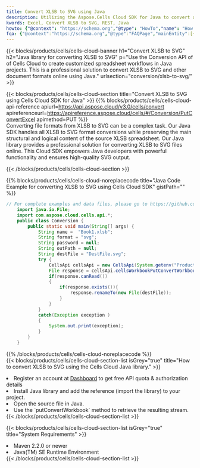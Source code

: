 ```yaml
---
title: Convert XLSB to SVG using Java 
description: Utilizing the Aspose.Cells Cloud SDK for Java to convert a XLSB format file to a SVG format file. 
kwords: Excel, Convert XLSB to SVG, REST, Java
howto: {"@context": "https://schema.org","@type": "HowTo","name": "How to convert XLSB to SVG using the Cells Cloud Java library.","description": "How to convert XLSB to SVG using the Cells Cloud Java library.","image": {"@type": "ImageObject"},"url": "/java/conversion/xlsb-to-svg/","step": [{ "@type": "HowToStep","name": "How to convert XLSB to SVG using the Cells Cloud Java library. step 1", "image": {"@type": "ImageObject",},"url": "/java/conversion/xlsb-to-svg/","text": "Register an account at <a href='https://dashboard.aspose.cloud/'>Dashboard</a> to get free API quota & authorization details",},{ "@type": "HowToStep","name": "How to convert XLSB to SVG using the Cells Cloud Java library. step 1", "image": {"@type": "ImageObject",},"url": "/java/conversion/xlsb-to-svg/","text": "Install Java library and add the reference (import the library) to your project.",},{ "@type": "HowToStep","name": "How to convert XLSB to SVG using the Cells Cloud Java library. step 1", "image": {"@type": "ImageObject",},"url": "/java/conversion/xlsb-to-svg/","text": "Open the source file in Java.",},{ "@type": "HowToStep","name": "How to convert XLSB to SVG using the Cells Cloud Java library. step 1", "image": {"@type": "ImageObject",},"url": "/java/conversion/xlsb-to-svg/","text": "Use the `putConvertWorkbook` method to retrieve the resulting stream.",}, ],"supply": {"@type": "HowToSupply","name": "document"},"tool": [{"@type": "HowToTool","name": "IntelliJ IDEA, Visual Studio Code, Eclipse"},{"@type": "HowToTool","name": "Aspose Cells"}],"totalTime": "PT6M"}
fqa: {"@context":"https://schema.org","@type":"FAQPage","mainEntity":[{"@type":"Question","name":"Why convert file formats in C# using REST API?","acceptedAnswer":{"@type":"Answer","text":"Documents are encoded in many ways, and some files may be incompatible with the software you use. To open and read such files, just convert them to appropriate file formats.<br/><ol><li>Install .NET SDK and add the reference (import the library) to your project.</li><li>Open the source file in C# using REST API.</li><li>Call the PutConvertWorkbookRequest() method, passing an output filename with required extension.</li><li>Get the result of conversion as a separate file.</li></ol>"}},{"@type":"Question","name":"What file formats can I convert with your C# library?","acceptedAnswer":{"@type":"Answer","text":"We support a variety of file formats for conversion using .NET library, including XLSX, Excel, xls , PDF, CSV, HTML, Markdown, XML, PNG, JPG, TIFF, Json, TXT and many more."}},{"@type":"Question","name":"What is the maximum allowed file size for conversion using this .NET library?","acceptedAnswer":{"@type":"Answer","text":"There are no file size limits for format conversions using .NET library."}}]}
---
```



{{< blocks/products/cells/cells-cloud-banner h1="Convert XLSB to SVG" h2="Java library for converting XLSB to SVG" p="Use the Conversion API of of Cells Cloud to create customized spreadsheet workflows in Java projects. This is a professional solution to convert XLSB to SVG and other document formats online using Java." urlsection="conversion/xlsb-to-svg/" >}}

{{< blocks/products/cells/cells-cloud-section  title="Convert XLSB to SVG using Cells Cloud SDK for Java" >}}
{{% blocks/products/cells/cells-cloud-api-reference  apiurl=https://api.aspose.cloud/v3.0/cells/convert  apireferenceurl=https://apireference.aspose.cloud/cells/#/Conversion/PutConvertExcel  apimethod=PUT %}}
<br/>
Converting file formats from XLSB to SVG can be a complex task. Our Java SDK handles all XLSB to SVG format conversions while preserving the main structural and logical content of the source XLSB spreadsheet. Our Java library provides a professional solution for converting XLSB to SVG files online. This Cloud SDK empowers Java developers with powerful functionality and ensures high-quality SVG output.

{{< /blocks/products/cells/cells-cloud-section >}}

{{% blocks/products/cells/cells-cloud-noreplacecode title="Java Code Example for converting XLSB to SVG using Cells Cloud SDK" gistPath="" %}}
 
```java
// For complete examples and data files, please go to https://github.com/aspose-cells-cloud/aspose-cells-cloud-java/
    import java.io.File;
    import com.aspose.cloud.cells.api.*;
    public class Conversion {
        public static void main(String[] args) {
            String name =  "Book1.xlsb";
            String format = "svg";
            String password = null;
            String outPath = null;
            String destFile = "DestFile.svg";
            try {
                CellsApi cellsApi = new CellsApi(System.getenv("ProductClientId"), System.getenv("ProductClientSecret"));
                File response = cellsApi.cellsWorkbookPutConvertWorkbook(new File(name), format, password, outPath, null,null);            
                if(response.canRead())
                {
                    if(response.exists()){
                        response.renameTo(new File(destFile));
                    }                
                }
            }
            catch(Exception exception )
            {
                System.out.print(exception);
            }
        }
    }
```
 
{{% /blocks/products/cells/cells-cloud-noreplacecode  %}}
<br/>
{{< blocks/products/cells/cells-cloud-section-list isGrey="true"  title="How to convert XLSB to SVG using the Cells Cloud Java library." >}}
<li>Register an account at <a href="https://dashboard.aspose.cloud/">Dashboard</a> to get free API quota & authorization details</li>
<li>Install Java library and add the reference (import the library) to your project.</li>
<li>Open the source file in Java.</li>
<li>Use the `putConvertWorkbook` method to retrieve the resulting stream.</li>
{{< /blocks/products/cells/cells-cloud-section-list >}}

{{< blocks/products/cells/cells-cloud-section-list isGrey="true"  title="System Requirements" >}}
<li>Maven 2.2.0 or newer</li>
<li>Java(TM) SE Runtime Environment</li>
{{< /blocks/products/cells/cells-cloud-section-list >}}
